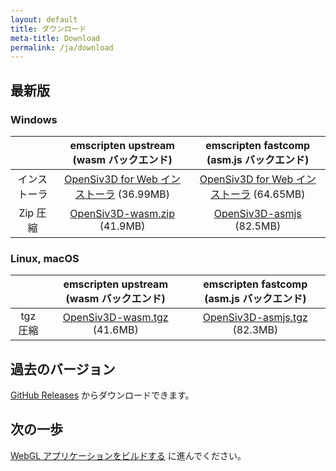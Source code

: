 ```yaml
---
layout: default
title: ダウンロード
meta-title: Download
permalink: /ja/download
---
```


## 最新版

### Windows

| | emscripten upstream (wasm バックエンド) | emscripten fastcomp (asm.js バックエンド) |
| :--: | :--: | :--: |
| インストーラ | [OpenSiv3D for Web インストーラ](https://github.com/nokotan/OpenSiv3D/releases/download/v0.4.3.3-web/OpenSiv3D.0.4.3.Web.exe) (36.99MB) | [OpenSiv3D for Web インストーラ](https://github.com/nokotan/OpenSiv3D/releases/download/v0.4.3.3-web/OpenSiv3D.0.4.3.Web-asmjs.exe) (64.65MB) |
| Zip 圧縮 | [OpenSiv3D-wasm.zip](https://github.com/nokotan/OpenSiv3D/releases/download/v0.4.3.3-web/OpenSiv3D-wasm.zip) (41.9MB) |  [OpenSiv3D-asmjs](https://github.com/nokotan/OpenSiv3D/releases/download/v0.4.3.3-web/OpenSiv3D-asmjs.zip) (82.5MB) |

### Linux, macOS

| | emscripten upstream (wasm バックエンド) | emscripten fastcomp (asm.js バックエンド) |
| :--: | :--: | :--: |
| tgz 圧縮 | [OpenSiv3D-wasm.tgz](https://github.com/nokotan/OpenSiv3D/releases/download/v0.4.3.3-web/OpenSiv3D-wasm.tgz) (41.6MB) | [OpenSiv3D-asmjs.tgz](https://github.com/nokotan/OpenSiv3D/releases/download/v0.4.3.3-web/OpenSiv3D-asmjs.tgz) (82.3MB) |

## 過去のバージョン

[GitHub Releases](https://github.com/nokotan/OpenSiv3D/releases) からダウンロードできます。

## 次の一歩

[WebGL アプリケーションをビルドする](/building) に進んでください。
